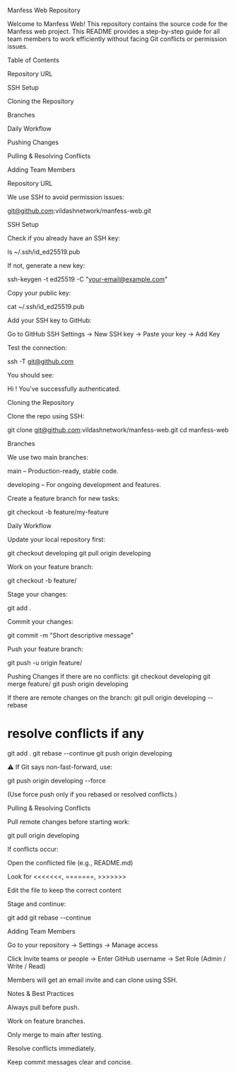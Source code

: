 Manfess Web Repository

Welcome to Manfess Web! This repository contains the source code for the Manfess web project. This README provides a step-by-step guide for all team members to work efficiently without facing Git conflicts or permission issues.

Table of Contents

Repository URL

SSH Setup

Cloning the Repository

Branches

Daily Workflow

Pushing Changes

Pulling & Resolving Conflicts

Adding Team Members

Repository URL

We use SSH to avoid permission issues:

git@github.com:vildashnetwork/manfess-web.git

SSH Setup

Check if you already have an SSH key:

ls ~/.ssh/id_ed25519.pub


If not, generate a new key:

ssh-keygen -t ed25519 -C "your-email@example.com"


Copy your public key:

cat ~/.ssh/id_ed25519.pub


Add your SSH key to GitHub:

Go to GitHub SSH Settings
 → New SSH key → Paste your key → Add Key

Test the connection:

ssh -T git@github.com


You should see:

Hi <username>! You've successfully authenticated.

Cloning the Repository

Clone the repo using SSH:

git clone git@github.com:vildashnetwork/manfess-web.git
cd manfess-web

Branches

We use two main branches:

main – Production-ready, stable code.

developing – For ongoing development and features.

Create a feature branch for new tasks:

git checkout -b feature/my-feature

Daily Workflow

Update your local repository first:

git checkout developing
git pull origin developing


Work on your feature branch:

git checkout -b feature/<feature-name>


Stage your changes:

git add .


Commit your changes:

git commit -m "Short descriptive message"


Push your feature branch:

git push -u origin feature/<feature-name>

Pushing Changes
If there are no conflicts:
git checkout developing
git merge feature/<feature-name>
git push origin developing

If there are remote changes on the branch:
git pull origin developing --rebase
# resolve conflicts if any
git add .
git rebase --continue
git push origin developing


⚠️ If Git says non-fast-forward, use:

git push origin developing --force


(Use force push only if you rebased or resolved conflicts.)

Pulling & Resolving Conflicts

Pull remote changes before starting work:

git pull origin developing


If conflicts occur:

Open the conflicted file (e.g., README.md)

Look for <<<<<<<, =======, >>>>>>>

Edit the file to keep the correct content

Stage and continue:

git add <file>
git rebase --continue

Adding Team Members

Go to your repository → Settings → Manage access

Click Invite teams or people → Enter GitHub username → Set Role (Admin / Write / Read)

Members will get an email invite and can clone using SSH.

Notes & Best Practices

Always pull before push.

Work on feature branches.

Only merge to main after testing.

Resolve conflicts immediately.

Keep commit messages clear and concise.

